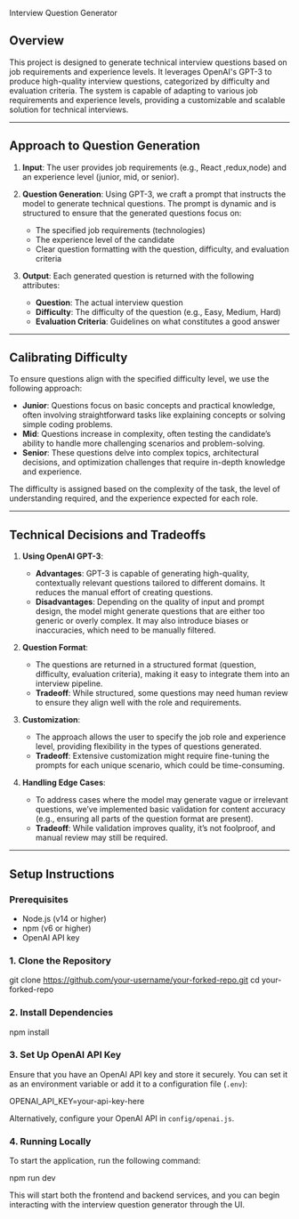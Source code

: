 

Interview Question Generator

## Overview

This project is designed to generate technical interview questions based on job requirements and experience levels. It leverages OpenAI's GPT-3 to produce high-quality interview questions, categorized by difficulty and evaluation criteria. The system is capable of adapting to various job requirements and experience levels, providing a customizable and scalable solution for technical interviews.

---

## Approach to Question Generation

1. **Input**: The user provides job requirements (e.g., React ,redux,node) and an experience level (junior, mid, or senior). 

2. **Question Generation**: Using GPT-3, we craft a prompt that instructs the model to generate technical questions. The prompt is dynamic and is structured to ensure that the generated questions focus on:
   - The specified job requirements (technologies)
   - The experience level of the candidate
   - Clear question formatting with the question, difficulty, and evaluation criteria
   
3. **Output**: Each generated question is returned with the following attributes:
   - **Question**: The actual interview question
   - **Difficulty**: The difficulty of the question (e.g., Easy, Medium, Hard)
   - **Evaluation Criteria**: Guidelines on what constitutes a good answer

---

## Calibrating Difficulty

To ensure questions align with the specified difficulty level, we use the following approach:
- **Junior**: Questions focus on basic concepts and practical knowledge, often involving straightforward tasks like explaining concepts or solving simple coding problems.
- **Mid**: Questions increase in complexity, often testing the candidate’s ability to handle more challenging scenarios and problem-solving.
- **Senior**: These questions delve into complex topics, architectural decisions, and optimization challenges that require in-depth knowledge and experience.

The difficulty is assigned based on the complexity of the task, the level of understanding required, and the experience expected for each role.

---

## Technical Decisions and Tradeoffs

1. **Using OpenAI GPT-3**:
   - **Advantages**: GPT-3 is capable of generating high-quality, contextually relevant questions tailored to different domains. It reduces the manual effort of creating questions.
   - **Disadvantages**: Depending on the quality of input and prompt design, the model might generate questions that are either too generic or overly complex. It may also introduce biases or inaccuracies, which need to be manually filtered.

2. **Question Format**:
   - The questions are returned in a structured format (question, difficulty, evaluation criteria), making it easy to integrate them into an interview pipeline.
   - **Tradeoff**: While structured, some questions may need human review to ensure they align well with the role and requirements.

3. **Customization**:
   - The approach allows the user to specify the job role and experience level, providing flexibility in the types of questions generated.
   - **Tradeoff**: Extensive customization might require fine-tuning the prompts for each unique scenario, which could be time-consuming.

4. **Handling Edge Cases**:
   - To address cases where the model may generate vague or irrelevant questions, we’ve implemented basic validation for content accuracy (e.g., ensuring all parts of the question format are present).
   - **Tradeoff**: While validation improves quality, it’s not foolproof, and manual review may still be required.

---

## Setup Instructions

### Prerequisites

- Node.js (v14 or higher)
- npm (v6 or higher)
- OpenAI API key

### 1. Clone the Repository


git clone https://github.com/your-username/your-forked-repo.git
cd your-forked-repo


### 2. Install Dependencies


npm install


### 3. Set Up OpenAI API Key

Ensure that you have an OpenAI API key and store it securely. You can set it as an environment variable or add it to a configuration file (`.env`):


OPENAI_API_KEY=your-api-key-here


Alternatively, configure your OpenAI API in `config/openai.js`.

### 4. Running Locally

To start the application, run the following command:


npm run dev


This will start both the frontend and backend services, and you can begin interacting with the interview question generator through the UI.





